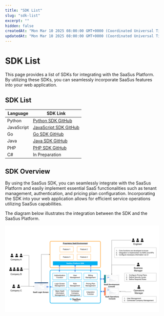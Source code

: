 ```yaml
---
title: "SDK List"
slug: "sdk-list"
excerpt: ""
hidden: false
createdAt: "Mon Mar 10 2025 08:00:00 GMT+0000 (Coordinated Universal Time)"
updatedAt: "Mon Mar 10 2025 08:00:00 GMT+0000 (Coordinated Universal Time)"
---
```

# SDK List

This page provides a list of SDKs for integrating with the SaaSus Platform. By utilizing these SDKs, you can seamlessly incorporate SaaSus features into your web application.

## SDK List

| Language | SDK Link |
|------|------------------|
| Python | [Python SDK GitHub](https://github.com/your-org/python-sdk) |
| JavaScript | [JavaScript SDK GitHub](https://github.com/your-org/javascript-sdk) |
| Go | [Go SDK GitHub](https://github.com/your-org/go-sdk) |
| Java | [Java SDK GitHub](https://github.com/your-org/java-sdk) |
| PHP | [PHP SDK GitHub](https://github.com/your-org/php-sdk) |
| C# | In Preparation |

## SDK Overview

By using the SaaSus SDK, you can seamlessly integrate with the SaaSus Platform and easily implement essential SaaS functionalities such as tenant management, authentication, and pricing plan configuration. Incorporating the SDK into your web application allows for efficient service operations utilizing SaaSus capabilities.

The diagram below illustrates the integration between the SDK and the SaaSus Platform.

![SDK Integration Diagram](/img/sdk-list-diagram.png)
